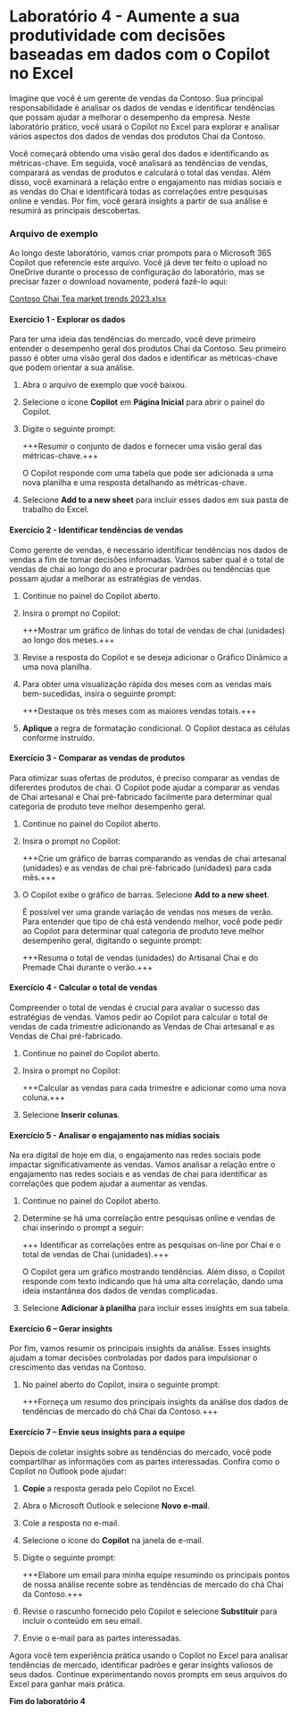 # Laboratório 4 - Aumente a sua produtividade com decisões baseadas em dados com o Copilot no Excel

Imagine que você é um gerente de vendas da Contoso. Sua principal responsabilidade é analisar os dados de vendas e identificar tendências que possam ajudar a melhorar o desempenho da empresa. Neste laboratório prático, você usará o Copilot no Excel para explorar e analisar vários aspectos dos dados de vendas dos produtos Chai da Contoso.

Você começará obtendo uma visão geral dos dados e identificando as métricas-chave. Em seguida, você analisará as tendências de vendas, comparará as vendas de produtos e calculará o total das vendas. Além disso, você examinará a relação entre o engajamento nas mídias sociais e as vendas do Chai e identificará todas as correlações entre pesquisas online e vendas. Por fim, você gerará insights a partir de sua análise e resumirá as principais descobertas.

### Arquivo de exemplo

Ao longo deste laboratório, vamos criar prompots para o Microsoft 365 Copilot que referencie este arquivo. Você já deve ter feito o upload no OneDrive durante o processo de configuração do laboratório, mas se precisar fazer o download novamente, poderá fazê-lo aqui:

[Contoso Chai Tea market trends 2023.xlsx](https://go.microsoft.com/fwlink/?linkid=2268822)

#### Exercício 1 - Explorar os dados

Para ter uma ideia das tendências do mercado, você deve primeiro entender o desempenho geral dos produtos Chai da Contoso. Seu primeiro passo é obter uma visão geral dos dados e identificar as métricas-chave que podem orientar a sua análise.

1. Abra o arquivo de exemplo que você baixou.

1. Selecione o ícone **Copilot** em **Página Inicial** para abrir o painel do Copilot.

1. Digite o seguinte prompt:

    +++Resumir o conjunto de dados e fornecer uma visão geral das métricas-chave.+++

    O Copilot responde com uma tabela que pode ser adicionada a uma nova planilha e uma resposta detalhando as métricas-chave.

1. Selecione **Add to a new sheet** para incluir esses dados em sua pasta de trabalho do Excel.

#### Exercício 2 - Identificar tendências de vendas

Como gerente de vendas, é necessário identificar tendências nos dados de vendas a fim de tomar decisões informadas. Vamos saber qual é o total de vendas de chai ao longo do ano e procurar padrões ou tendências que possam ajudar a melhorar as estratégias de vendas.

1. Continue no painel do Copilot aberto.

1. Insira o prompt no Copilot:

    +++Mostrar um gráfico de linhas do total de vendas de chai (unidades) ao longo dos meses.+++

1. Revise a resposta do Copilot e se deseja adicionar o Gráfico Dinâmico a uma nova planilha.

1. Para obter uma visualização rápida dos meses com as vendas mais bem-sucedidas, insira o seguinte prompt:

    +++Destaque os três meses com as maiores vendas totais.+++

1. **Aplique** a regra de formatação condicional. O Copilot destaca as células conforme instruído.

#### Exercício 3 - Comparar as vendas de produtos

Para otimizar suas ofertas de produtos, é preciso comparar as vendas de diferentes produtos de chai. O Copilot pode ajudar a comparar as vendas de Chai artesanal e Chai pré-fabricado facilmente para determinar qual categoria de produto teve melhor desempenho geral.

1. Continue no painel do Copilot aberto.

1. Insira o prompt no Copilot:

    +++Crie um gráfico de barras comparando as vendas de chai artesanal (unidades) e as vendas de chai pré-fabricado (unidades) para cada mês.+++

1. O Copilot exibe o gráfico de barras. Selecione **Add to a new sheet**.

    É possível ver uma grande variação de vendas nos meses de verão. Para entender que tipo de chá está vendendo melhor, você pode pedir ao Copilot para determinar qual categoria de produto teve melhor desempenho geral, digitando o seguinte prompt:

    +++Resuma o total de vendas (unidades) do Artisanal Chai e do Premade Chai durante o verão.+++

#### Exercício 4 - Calcular o total de vendas

Compreender o total de vendas é crucial para avaliar o sucesso das estratégias de vendas. Vamos pedir ao Copilot para calcular o total de vendas de cada trimestre adicionando as Vendas de Chai artesanal e as Vendas de Chai pré-fabricado.

1. Continue no painel do Copilot aberto.

1. Insira o prompt no Copilot:

    +++Calcular as vendas para cada trimestre e adicionar como uma nova coluna.+++

1. Selecione **Inserir colunas**.

#### Exercício 5 - Analisar o engajamento nas mídias sociais

Na era digital de hoje em dia, o engajamento nas redes sociais pode impactar significativamente as vendas. Vamos analisar a relação entre o engajamento nas redes sociais e as vendas de chai para identificar as correlações que podem ajudar a aumentar as vendas.

1. Continue no painel do Copilot aberto.

1. Determine se há uma correlação entre pesquisas online e vendas de chai inserindo o prompt a seguir:

    +++ Identificar as correlações entre as pesquisas on-line por Chai e o total de vendas de Chai (unidades).+++

    O Copilot gera um gráfico mostrando tendências. Além disso, o Copilot responde com texto indicando que há uma alta correlação, dando uma ideia instantânea dos dados de vendas complicadas.

1. Selecione **Adicionar à planilha** para incluir esses insights em sua tabela.

#### Exercício 6 – Gerar insights

Por fim, vamos resumir os principais insights da análise. Esses insights ajudam a tomar decisões controladas por dados para impulsionar o crescimento das vendas na Contoso.

1. No painel aberto do Copilot, insira o seguinte prompt:

    +++Forneça um resumo dos principais insights da análise dos dados de tendências de mercado do chá Chai da Contoso.+++

#### Exercício 7 – Envie seus insights para a equipe

Depois de coletar insights sobre as tendências do mercado, você pode compartilhar as informações com as partes interessadas. Confira como o Copilot no Outlook pode ajudar:

1. **Copie** a resposta gerada pelo Copilot no Excel.

1. Abra o Microsoft Outlook e selecione **Novo e-mail**.

1. Cole a resposta no e-mail.

1. Selecione o ícone do **Copilot** na janela de e-mail.

1. Digite o seguinte prompt:

    +++Elabore um email para minha equipe resumindo os principais pontos de nossa análise recente sobre as tendências de mercado do chá Chai da Contoso.+++

1. Revise o rascunho fornecido pelo Copilot e selecione **Substituir** para incluir o conteúdo em seu email.

1. Envie o e-mail para as partes interessadas.

Agora você tem experiência prática usando o Copilot no Excel para analisar tendências de mercado, identificar padrões e gerar insights valiosos de seus dados. Continue experimentando novos prompts em seus arquivos do Excel para ganhar mais prática.

**Fim do laboratório 4**